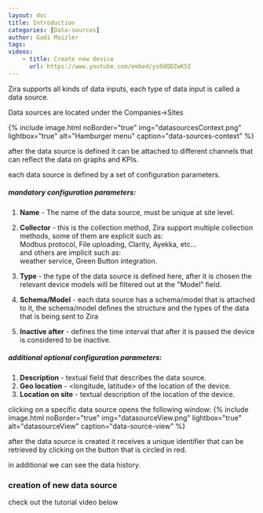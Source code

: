 ```yaml
---
layout: doc
title: Introduction
categories: [Data-sources]
author: Gadi Maizler
tags: 
videos: 
    - title: Create new device
      url: https://www.youtube.com/embed/ys8dQOZwK5I
---
```


Zira supports all kinds of data inputs, each type of data input is called a data source.

Data sources are located under the Companies->Sites


{% include image.html noBorder="true" img="datasourcesContext.png" lightbox="true" alt="Hamburger menu" caption="data-sources-context" %}


after the data source is defined it can be attached to different channels that can reflect the data on graphs and KPIs.
</br>


each data source is defined by a set of configuration parameters.

##### mandatory configuration parameters: 
1. **Name** - The name of the data source, must be unique at site level.
2. **Collector** - this is the collection method, Zira support multiple collection methods, some of them are explicit such as:</br> Modbus protocol, File uploading, Clarity, Ayekka, etc...</br>
and others are implicit such as: </br>
weather service, Green Button integration.
3. **Type** - the type of the data source is defined here, after it is chosen the relevant device models will be filtered out at the "Model" field.
4. **Schema/Model** - each data source has a schema/model that is attached to it, the schema/model defines the structure and the types of the data that is being sent to Zira

5. **Inactive after** - defines the time interval that after it is passed the device is considered to be inactive.


#####  additional optional configuration parameters:
1.  **Description** - textual field that describes the data source.
2.  **Geo location** - <longitude, latitude> of the location of the device.
3.  **Location on site** - textual description of the location of the device.



clicking on a specific data source opens the following window:
{% include image.html noBorder="true" img="datasourceView.png" lightbox="true" alt="datasourceView" caption="data-source-view" %}

after the data source is created it receives a unique identifier that can be retrieved by clicking on the button that is circled in red.

in additional we can see the data history.



### creation of new data source
check out the tutorial video below
<!-- <iframe width="640" height="420" src="https://www.youtube.com/embed/ys8dQOZwK5I" title="YouTube video player" frameborder="0" allow="accelerometer; autoplay; clipboard-write; encrypted-media; gyroscope; picture-in-picture" allowfullscreen></iframe> -->

